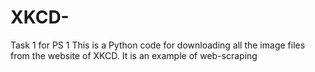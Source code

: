 # XKCD-
Task 1 for PS 1
This is a Python code for downloading all the image files from the website of XKCD. 
It is an example of web-scraping
